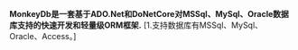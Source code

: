 **MonkeyDb是一套基于ADO.Net和DoNetCore对MSSql、MySql、Oracle数据库支持的快速开发和轻量级ORM框架.**
[1.支持数据库有MSSql、MySql、Oracle、Access。]
